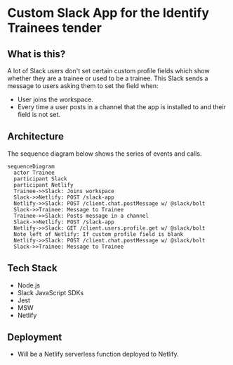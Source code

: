 # Custom Slack App for the Identify Trainees tender

## What is this?
A lot of Slack users don't set certain custom profile fields which show whether they are a trainee or used to be a trainee.
This Slack sends a message to users asking them to set the field when:
- User joins the workspace.
- Every time a user posts in a channel that the app is installed to and their field is not set.

## Architecture
The sequence diagram below shows the series of events and calls.

```mermaid
sequenceDiagram
  actor Trainee
  participant Slack
  participant Netlify
  Trainee->>Slack: Joins workspace
  Slack->>Netlify: POST /slack-app
  Netlify->>Slack: POST /client.chat.postMessage w/ @slack/bolt
  Slack->>Trainee: Message to Trainee
  Trainee->>Slack: Posts message in a channel
  Slack->>Netlify: POST /slack-app
  Netlify->>Slack: GET /client.users.profile.get w/ @slack/bolt
  Note left of Netlify: If custom profile field is blank
  Netlify->>Slack: POST /client.chat.postMessage w/ @slack/bolt
  Slack->>Trainee: Message to Trainee
```

## Tech Stack
- Node.js
- Slack JavaScript SDKs
- Jest
- MSW
- Netlify

## Deployment
- Will be a Netlify serverless function deployed to Netlify.
